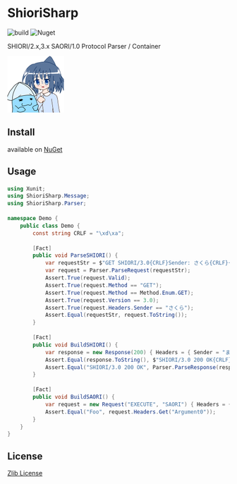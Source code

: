 # ShioriSharp

![build](https://github.com/Narazaka/ShioriSharp/workflows/build/badge.svg)
![Nuget](https://img.shields.io/nuget/v/ShioriSharp)

SHIORI/2.x,3.x SAORI/1.0 Protocol Parser / Container

<img src="https://raw.githubusercontent.com/Narazaka/ShioriSharp/master/ShioriSharp.png" width="128" height="128">

## Install

available on [NuGet](https://www.nuget.org/packages/ShioriSharp/)

## Usage

```csharp
using Xunit;
using ShioriSharp.Message;
using ShioriSharp.Parser;

namespace Demo {
    public class Demo {
        const string CRLF = "\xd\xa";

        [Fact]
        public void ParseSHIORI() {
            var requestStr = $"GET SHIORI/3.0{CRLF}Sender: さくら{CRLF}{CRLF}";
            var request = Parser.ParseRequest(requestStr);
            Assert.True(request.Valid);
            Assert.True(request.Method == "GET");
            Assert.True(request.Method == Method.Enum.GET);
            Assert.True(request.Version == 3.0);
            Assert.True(request.Headers.Sender == "さくら");
            Assert.Equal(requestStr, request.ToString());
        }

        [Fact]
        public void BuildSHIORI() {
            var response = new Response(200) { Headers = { Sender = "まゆら", Value = @"\hあー。\e" } };
            Assert.Equal(response.ToString(), $"SHIORI/3.0 200 OK{CRLF}Sender: まゆら{CRLF}Value: \\hあー。\\e{CRLF}{CRLF}");
            Assert.Equal("SHIORI/3.0 200 OK", Parser.ParseResponse(response.ToString()).StatusLine.ToString());
        }

        [Fact]
        public void BuildSAORI() {
            var request = new Request("EXECUTE", "SAORI") { Headers = { { "Argument0", "Foo" } } };
            Assert.Equal("Foo", request.Headers.Get("Argument0"));
        }
    }
}
```

## License

[Zlib License](LICENSE)
